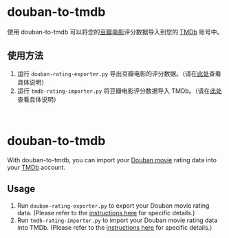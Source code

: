 # douban-to-tmdb
使用 douban-to-tmdb 可以将您的[豆瓣电影](https://movie.douban.com/)评分数据导入到您的 [TMDb](https://www.themoviedb.org/) 账号中。

## 使用方法
1. 运行 `douban-rating-exporter.py` 导出豆瓣电影的评分数据。（请在[此处](https://github.com/x1ao4/douban-rating-exporter#readme)查看具体说明）
2. 运行 `tmdb-rating-importer.py` 将豆瓣电影评分数据导入 TMDb。（请在[此处](https://github.com/x1ao4/tmdb-rating-importer#readme)查看具体说明）
<br>

# douban-to-tmdb
With douban-to-tmdb, you can import your [Douban movie](https://movie.douban.com/) rating data into your [TMDb](https://www.themoviedb.org/) account.

## Usage
1. Run `douban-rating-exporter.py` to export your Douban movie rating data. (Please refer to the [instructions here](https://github.com/x1ao4/douban-rating-exporter#readme) for specific details.)
2. Run `tmdb-rating-importer.py` to import your Douban movie rating data into TMDb. (Please refer to the [instructions here](https://github.com/x1ao4/tmdb-rating-importer#readme) for specific details.)
